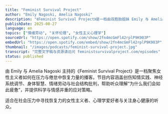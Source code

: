 ```yaml
---
title: "Feminist Survival Project"
author: "Emily Nagoski, Amelia Nagoski"
description: "《Feminist Survival Project》是一档由双胞胎姐妹 Emily 与 Amelia Nagoski 主持的播客，专为那些在女性主义实践中感到筋疲力尽、仍不断自我怀疑的人而设。两位主持人也是畅销书《Burnout: The Secret to Unlocking the Stress Cycle》的作者，节目围绕压力循环、神经系统调节、创伤恢复与情绪劳动展开，结合心理学研究与个人经验，帮助听众在父权制社会中找到生存之道。节目风格温暖、坦率且富有洞察力，深受女性主义社群欢迎，评分高达 4.9（217 条评论）。"
publishDate: 2025-08-27
language: en
topics: ["情绪劳动", "关怀伦理", "女性主义心理学"]
sourceUrl: "https://open.spotify.com/show/2fn4mcGmFl42rplP9K903P"
embedUrl: "https://open.spotify.com/embed/show/2fn4mcGmFl42rplP9K903P"
thumbnail: "/images/podcasts/feminist-survival-project.jpg"
transcript: "完整文字稿与资源请访问 feministsurvivalproject.com/episodes"
status: published
---
```


由 Emily 与 Amelia Nagoski 主持的《Feminist Survival Project》是一档聚焦女性主义者如何在压力与倦怠中恢复力量的播客。节目内容涵盖创伤知情实践、神经系统调节、身体智慧、情绪劳动与社会结构批判，帮助听众理解“为什么我们会如此疲惫”，并提供科学与情感并重的应对策略。

适合在社会压力中寻找恢复力的女性主义者、心理学爱好者与关注身心健康的听众。
